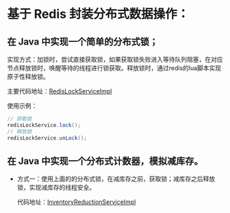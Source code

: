 # 基于 Redis 封装分布式数据操作：
    
## 在 Java 中实现一个简单的分布式锁；

实现方式：加锁时，尝试直接获取锁，如果获取锁失败进入等待队列阻塞，在对应节点释放锁时，唤醒等待的线程进行锁获取。释放锁时，通过redis的lua脚本实现原子性释放锁。

主要代码地址：[RedisLockServiceImpl](https://github.com/wkk1994/JAVA-000/blob/main/spring-boot-redis/src/main/java/com/wkk/learn/java/spring/boot/redis/service/impl/RedisLockServiceImpl.java)

使用示例：

```java
// 获取锁
redisLockService.lock();
// 释放锁
redisLockService.unLock();
```

## 在 Java 中实现一个分布式计数器，模拟减库存。

* 方式一：使用上面的的分布式锁，在减库存之前，获取锁；减库存之后释放锁，实现减库存的线程安全。

  代码地址：[InventoryReductionServiceImpl](https://github.com/wkk1994/JAVA-000/blob/main/spring-boot-redis/src/main/java/com/wkk/learn/java/spring/boot/redis/service/impl/InventoryReductionServiceImpl.java)

